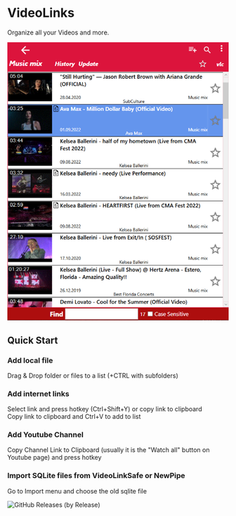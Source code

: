 # VideoLinks
Organize all your Videos and more.


 ![UI](1.png) 
 
 ## Quick Start
 ### Add local file
 Drag & Drop folder or files to a list (+CTRL with subfolders)
 
 ### Add internet links
 Select link and press hotkey (Ctrl+Shift+Y) or copy link to clipboard  
 Copy link to clipboard and Ctrl+V to add to list
 
 ### Add Youtube Channel
 Copy Channel Link to Clipboard (usually it is the "Watch all" button on Youtube page) and press hotkey
 
 ### Import SQLite files from VideoLinkSafe or NewPipe
 Go to Import menu and choose the old sqlite file
 
 ![GitHub Releases (by Release)](https://img.shields.io/github/downloads/Isayso/VideoLinks/total)
